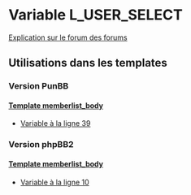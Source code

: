 # Variable L_USER_SELECT
[Explication sur le forum des forums](http://forum.forumactif.com/t294113-listing-des-variables#L_USER_SELECT)
## Utilisations dans les templates
### Version PunBB
#### [Template memberlist_body](punbb/memberlist_body.md)
* [Variable à la ligne 39](../punbb/memberlist_body.tpl#L39)
### Version phpBB2
#### [Template memberlist_body](subsilver/memberlist_body.md)
* [Variable à la ligne 10](../subsilver/memberlist_body.tpl#L10)